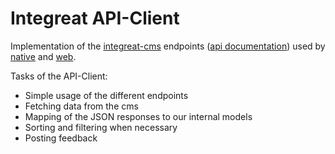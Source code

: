 # Integreat API-Client

Implementation of the [integreat-cms](https://github.com/digitalfabrik/integreat-cms) endpoints ([api documentation](https://digitalfabrik.github.io/integreat-cms/api-docs.html))
used by [native](../native) and [web](../web).

Tasks of the API-Client:

- Simple usage of the different endpoints
- Fetching data from the cms
- Mapping of the JSON responses to our internal models
- Sorting and filtering when necessary
- Posting feedback
